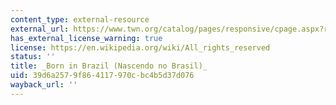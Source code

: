 ```yaml
---
content_type: external-resource
external_url: https://www.twn.org/catalog/pages/responsive/cpage.aspx?rec=1171&card=price
has_external_license_warning: true
license: https://en.wikipedia.org/wiki/All_rights_reserved
status: ''
title: _Born in Brazil (Nascendo no Brasil)_
uid: 39d6a257-9f86-4117-970c-bc4b5d37d076
wayback_url: ''
---
```

